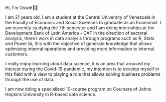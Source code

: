 Hi, I'm Oswel👨‍💻

I am 21 years old, I am a student at the Central University of Venezuela in the Faculty of Economic and Social Sciences to graduate as an Economist. I am currently studying the 7th semester and I am doing internships at the Development Bank of Latin America - CAF in the direction of sectoral analysis, there I work in data analysis through programs such as R, Stata and Power bi, this with the objective of generate knowledge that allows optimizing internal operations and providing more information to internal customers.

I really enjoy learning about data science, it is an area that aroused my interest during the Covid-19 pandemic, my intention is to develop myself in this field with a view to playing a role that allows solving business problems through the use of data.

I am now doing a specialized 10-course program on Coursera of Johns Hopkins University in R-based data science.

